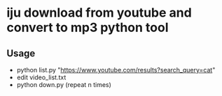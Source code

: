 # iju download from youtube and convert to mp3 python tool

## Usage

* python list.py "https://www.youtube.com/results?search_query=cat"
* edit video_list.txt
* python down.py (repeat n times)
